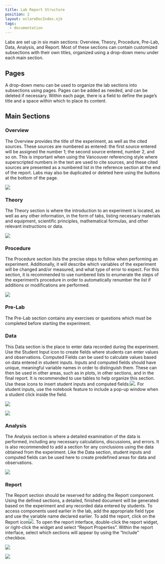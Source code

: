 ```yaml
---
title: Lab Report Structure
position: 2
layout: oclareDocIndex.njk
tags:
  - documentation
---
```

Labs are set up in six main sections: Overview, Theory, Procedure, Pre-Lab, Data, Analysis, and Report. Most of these sections can contain customized subsections with their own titles, organized using a drop-down menu under each main section.

## Pages

A drop-down menu can be used to organize the lab sections into subsections using pages. Pages can be added as needed, and can be deleted if necessary. Within each page, there is a field to define the page’s title and a space within which to place its content.



## Main Sections

### Overview

The Overview provides the title of the experiment, as well as the cited sources. These sources are numbered as entered: the first source entered will be assigned the number 1; the second source entered, number 2, and so on. This is important when using the Vancouver referencing style where superscripted numbers in the text are used to cite sources, and these cited sources are presented as a numbered list in the reference section at the end of the report. Labs may also be duplicated or deleted here using the buttons at the bottom of the page.



![](https://lh3.googleusercontent.com/TniC0a3u-eeS2_KBswz2Bg54qRQ-Gbv4NsnOA8w_ylQcB4Ek7TuzDQruQTWToC1wwTgrfK1uN-fyl7cHutvExq5fr_z_IaGcUPeUIUK-qa5NRwfRwEeCz9YS5SNxiYAiPI5OyE_7)

### Theory

The Theory section is where the introduction to an experiment is located, as well as any other information, in the form of tabs, listing necessary materials and equipment, scientific principles, mathematical formulas, and other relevant instructions or data.

![](https://lh6.googleusercontent.com/RzSTiUq9yOq4DJ6jmWFLX5LgMuCAJ65HHfHKk-dA8YixtHYFlLVS_aPOb6jDsqKygDw96ovwqg4miB1x1LYWJqLLawEJQgNF5rnQfe56J_hxo2U-XlQePGj3VCpeLm9U3lvZjjFl)

### Procedure

The Procedure section lists the precise steps to follow when performing an experiment. Additionally, it will describe which variables of the experiment will be changed and/or measured, and what type of error to expect. For this section, it is recommended to use numbered lists to enumerate the steps of the experiment’s procedure in order to automatically renumber the list if additions or modifications are performed.



![](https://lh4.googleusercontent.com/UnHuf3wl5Mod5OmJdUd1gXCBaA_qx2WU0hKh2WlwK1wJ133ZPuavkHlgi4ULQN9k5HEXKt4aQw1JAmopq0okCSC9vhjp94m-uazv-DA7_Zt-1-lvaHHGFoXItIcapQiPXfiTBzmA)

### Pre-Lab

The Pre-Lab section contains any exercises or questions which must be completed before starting the experiment.

### Data

This Data section is the place to enter data recorded during the experiment. Use the Student Input icon to create fields where students can enter values and observations. Computed Fields can be used to calculate values based on data entered in student inputs. Inputs and computed fields should have unique, meaningful variable names in order to distinguish them. These can then be used in other areas, such as in plots, in other sections, and in the final report. It is recommended to use tables to help organize this section. Use these icons to insert student inputs and computed fields:![](https://lh4.googleusercontent.com/8sIKDGKXvH1ISyukK5mXN8-jtroNdMRPSu6M3kgWcJzTaf40hX2167aG678iLw3T_nijq5akGj2xVd-kue3vkgItbDtOxQ9vqkbdnaNzqfiFfxtqZGHkUzdtN_V-qoz8xIzRpu3t). For student inputs, use the notebook feature to include a pop-up window when a student click inside the field.



![](https://lh3.googleusercontent.com/kXquAmnMHi9nUGoOlMD7wkN6DN5LqcDEEnN9u4XGfcYPgA8QxSk96ozwR4cyi9reVEIEZ02rBvamwQ3XqFB2GIvel1umVxtlRcofA9cGL7allMIaYbq1MGJHdxPgnfs6F6IinGXZ)

![](https://lh5.googleusercontent.com/NtfKH6aCX8XY7iGGMOHXzg4kaPdLe1VX8k5GgBBG1nlTTMpWciELBVdaKs9iZf4l9SET_eaaeOX2qt4BXC7L2pKTdmaRxlkXyUSkJjIuRc_TNrdbNOlabn8xfyjg4gk7joQwT-Yr)



### Analysis

The Analysis section is where a detailed examination of the data is performed, including any necessary calculations, discussions, and errors. It is also recommended to add a section for any conclusions using the data obtained from the experiment. Like the Data section, student inputs and computed fields can be used here to create predefined areas for data and observations.



![](https://lh4.googleusercontent.com/-aLF7QTZ-1kQGoimkucaD9eMo0SR9UkApEgdZSzI4TgXtbHwWUT4HayJFEt2A5crKq4vaIVrzU5OnJS3D3w0TMApzF4fB9cwafbJB32s-8OP-Nxz9e3PQr7KuLnKnI3zaanayX0x)

### Report

The Report section should be reserved for adding the Report component. Using the defined sections, a detailed, finished document will be generated based on the experiment and any recorded data entered by students. To access components used earlier in the lab, add the appropriate field type and use the variable name declared earlier. To add the report, click on the Report icon![](https://lh4.googleusercontent.com/ZkIaYV7viBxqL-bxylindRV7mXCLHAriGEDT0slwvzXZlBQO_RBYxCdawWGXk_Ub-kBl28OcZ3hyO3eCoKDF-bo7QeRLtqota72zagJ_x3Acb6pVs3Dlrupt5Q4iOydQ_TJ5QkdM). To open the report interface, double-click the report widget, or right-click the widget and select “Report Properties”. Within the report interface, select which sections will appear by using the “Include” checkbox.



![](https://lh4.googleusercontent.com/5A8bFnCQi1wzCk7IyNcGjpSYU-N7QsNeEhJniuQJA4CJlHEIcShuzKExlzuv_SJccwSkcrrIORmcRoDl2T-J4-9sNFXRPkTtRpOSpImeo501O5djv2iDloJo3FAmIkYZHKvkraFu)

![](https://lh3.googleusercontent.com/wOVslwVtA6urR9iCC66Xj-b4zkCLvrmRSdE-CQqQy5cMUnqnC_jmhXALJvtMDtx5fnqBxT-YH4LV4NEImzXpuvZ2vlKEvR8r2Z6ENeyn90HiU0RV1N5rn2ulpjUoe0tDsMXDsNvV)